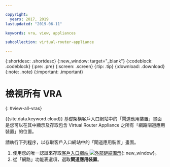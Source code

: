 ```yaml
---

copyright:
  years: 2017, 2019
lastupdated: "2019-06-11"

keywords: vra, view, appliances

subcollection: virtual-router-appliance

---
```


{:shortdesc: .shortdesc}
{:new_window: target="_blank"}
{:codeblock: .codeblock}
{:pre: .pre}
{:screen: .screen}
{:tip: .tip}
{:download: .download}
{:note: .note}
{:important: .important}

# 檢視所有 VRA
{: #view-all-vras}

{{site.data.keyword.cloud}} 基礎架構客戶入口網站中的「閘道應用裝置」畫面是您可以在其中顯示及存取包含 Virtual Router Appliance 之所有「網路閘道應用裝置」的位置。  

請執行下列程序，以存取客戶入口網站中的「閘道應用裝置」畫面。

1. 使用您的唯一認證來存取[客戶入口網站 ![外部鏈結圖示](../../icons/launch-glyph.svg "外部鏈結圖示")](https://control.softlayer.com/){: new_window}。
2. 從「網路」功能表選項，選取**閘道應用裝置**。

